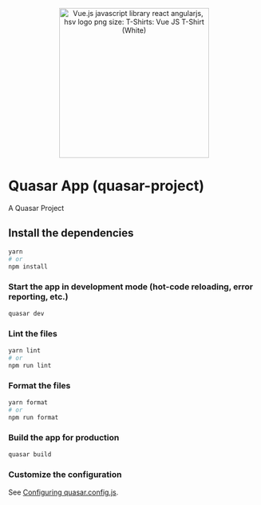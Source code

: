 <p align="center">
  <img alt="Vue.js javascript library react angularjs, hsv logo png size: T-Shirts: Vue JS T-Shirt (White)" onerror="this.onerror=null;this.src='https://i2.wp.com/coder.clothing/images/stories/virtuemart/product/vuejs-logo.png';" src="https://external-content.duckduckgo.com/iu/?u=https%3A%2F%2Fcdn.quasar.dev%2Flogo%2F512%2Fquasar-logo.png&f=1&nofb=1&ipt=2596316f4fbcdd687d20fb6b05427eb519b14c4c12e68f8aedfb0012a6330085&ipo=images" width="300">
</p>


# Quasar App (quasar-project)

A Quasar Project

## Install the dependencies
```bash
yarn
# or
npm install
```

### Start the app in development mode (hot-code reloading, error reporting, etc.)
```bash
quasar dev
```


### Lint the files
```bash
yarn lint
# or
npm run lint
```


### Format the files
```bash
yarn format
# or
npm run format
```



### Build the app for production
```bash
quasar build
```

### Customize the configuration
See [Configuring quasar.config.js](https://v2.quasar.dev/quasar-cli-webpack/quasar-config-js).
